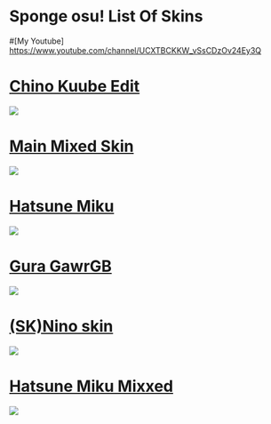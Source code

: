 # Sponge osu! List Of Skins

#[My Youtube] https://www.youtube.com/channel/UCXTBCKKW_vSsCDzOv24Ey3Q

# [Chino Kuube Edit](https://mega.nz/file/1uBCEaQY#2zL1QBIUZjsk8hyuhTdaHs6-9j0kqf1G-nMuJK_JZPU) 
![](https://cdn.discordapp.com/attachments/900793512918913094/971478600274550894/unknown.png?size=4096)

# [Main Mixed Skin](https://mega.nz/file/EmJShYDJ#c-iMvany0DTbJt56eU6qqu67QFP1b0oMkb5JxPdhWzo)
![](https://cdn.discordapp.com/attachments/900793512918913094/971479614637637650/unknown.png?size=4096)

# [Hatsune Miku](https://mega.nz/file/kqoiUbDJ#J-TcEFScDUL_ZK9bXUKsJnfx8NBr00yohUhy_rb1qOo)
![](https://cdn.discordapp.com/attachments/900793512918913094/971479883509272626/unknown.png?size=4096)

# [Gura GawrGB](https://mega.nz/file/VmIVzbLA#hA-YaNu6HIpC8gRrykpYyM1Kb4Xec_ne7ZwaEUX7yyk)
![](https://cdn.discordapp.com/attachments/900793512918913094/971480286858711130/unknown.png?size=4096)

# [(SK)Nino skin](https://mega.nz/file/lvgHmCKb#AF6j0hLxOcK5l-7ecnDTjJEQo3o2mKA65aVeVeZ2kAQ)
![](https://cdn.discordapp.com/attachments/900793512918913094/971480567415717888/unknown.png?size=4096)

# [Hatsune Miku Mixxed](https://mega.nz/file/1j5zCS6Y#pWGTEi_nAoMfU37P6jMOXGMrMiYfZCsfbLcMJVNamaQ)
![](https://cdn.discordapp.com/attachments/900793512918913094/971480999177379850/unknown.png?size=4096)	
